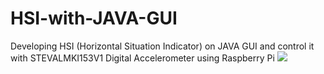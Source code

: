 # HSI-with-JAVA-GUI
Developing HSI (Horizontal Situation Indicator) on JAVA GUI and control it with STEVAL­MKI153V1 Digital Accelerometer using Raspberry Pi 
<img src="https://github.com/emreatik/HSI-with-JAVA-GUI/delete/master/sss5.JPG"/>

